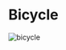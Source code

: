 # Bicycle
![bicycle](https://user-images.githubusercontent.com/62824044/126886283-e887eaee-c099-4e8f-b292-fbe559603783.PNG)
